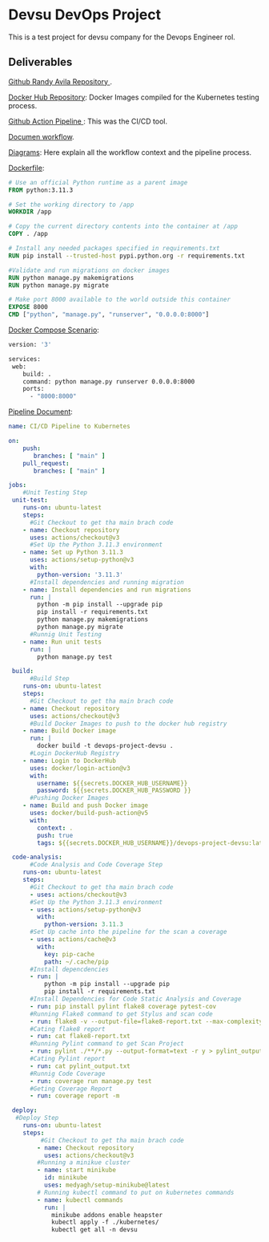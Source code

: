 # Devsu DevOps Project

This is a test project for devsu company for the Devops Engineer rol.

## Deliverables

[Github Randy Avila Repository ](https://github.com/Randyavila/devops-project).

[Docker Hub Repository](https://hub.docker.com/r/randyavs/devops-project-devsu/tags): Docker Images compiled for the Kubernetes testing process.

[Github Action Pipeline ]( https://github.com/Randyavila/devops-project/actions/workflows/deploy-3.yml ): This was the CI/CD tool.

[Documen workflow](https://docs.google.com/document/d/1z-mbMDBNpIacKjxjHEqAdQXSlA00p9RO6SJiSyEf9Dk/edit?usp=sharing).

[Diagrams](https://drive.google.com/file/d/1nSF8Nu5jr8GcM3E2w4aHfyRm4WjN6lGe/view?usp=share_link): Here explain all the workflow context and the pipeline process.


[Dockerfile](https://github.com/Randyavila/devops-project/blob/main/Dockerfile):

```dockerfile
# Use an official Python runtime as a parent image
FROM python:3.11.3

# Set the working directory to /app
WORKDIR /app

# Copy the current directory contents into the container at /app
COPY . /app

# Install any needed packages specified in requirements.txt
RUN pip install --trusted-host pypi.python.org -r requirements.txt

#Validate and run migrations on docker images
RUN python manage.py makemigrations
RUN python manage.py migrate

# Make port 8000 available to the world outside this container
EXPOSE 8000
CMD ["python", "manage.py", "runserver", "0.0.0.0:8000"]
```

[Docker Compose Scenario](https://github.com/Randyavila/devops-project/blob/main/docker-compose.yml):

```dockerfile
version: '3'

services:
 web:
    build: .
    command: python manage.py runserver 0.0.0.0:8000
    ports:
      - "8000:8000"
```

[Pipeline Document](https://github.com/Randyavila/devops-project/blob/main/.github/workflows/deploy-3.yml):

```yml
name: CI/CD Pipeline to Kubernetes

on:
    push:
       branches: [ "main" ]
    pull_request:
       branches: [ "main" ]

jobs:
    #Unit Testing Step
 unit-test:
    runs-on: ubuntu-latest
    steps:
      #Git Checkout to get tha main brach code
    - name: Checkout repository
      uses: actions/checkout@v3
      #Set Up the Python 3.11.3 environment
    - name: Set up Python 3.11.3
      uses: actions/setup-python@v3
      with:
        python-version: '3.11.3'
      #Install dependencies and running migration
    - name: Install dependencies and run migrations
      run: |
        python -m pip install --upgrade pip
        pip install -r requirements.txt
        python manage.py makemigrations
        python manage.py migrate
      #Runnig Unit Testing
    - name: Run unit tests
      run: |
        python manage.py test

 build:
      #Build Step
    runs-on: ubuntu-latest
    steps:
      #Git Checkout to get tha main brach code
    - name: Checkout repository
      uses: actions/checkout@v3
      #Build Docker Images to push to the docker hub registry
    - name: Build Docker image
      run: |
        docker build -t devops-project-devsu .
      #Login DockerHub Registry
    - name: Login to DockerHub
      uses: docker/login-action@v3
      with:
        username: ${{secrets.DOCKER_HUB_USERNAME}}
        password: ${{secrets.DOCKER_HUB_PASSWORD }}
      #Pushing Docker Images
    - name: Build and push Docker image
      uses: docker/build-push-action@v5
      with:
        context: .
        push: true
        tags: ${{secrets.DOCKER_HUB_USERNAME}}/devops-project-devsu:latest

 code-analysis:
      #Code Analysis and Code Coverage Step
    runs-on: ubuntu-latest
    steps:
      #Git Checkout to get tha main brach code
      - uses: actions/checkout@v3
      #Set Up the Python 3.11.3 environment
      - uses: actions/setup-python@v3
        with:
          python-version: 3.11.3
      #Set Up cache into the pipeline for the scan a coverage
      - uses: actions/cache@v3
        with:
          key: pip-cache
          path: ~/.cache/pip
      #Install depencdencies
      - run: |
          python -m pip install --upgrade pip
          pip install -r requirements.txt
      #Install Dependencies for Code Static Analysis and Coverage
      - run: pip install pylint flake8 coverage pytest-cov
      #Running Flake8 command to get Stylus and scan code
      - run: flake8 -v --output-file=flake8-report.txt --max-complexity=15 --max-line-length=127 --statistics  ./**/*.py
      #Cating flake8 report
      - run: cat flake8-report.txt
      #Running Pylint command to get Scan Project
      - run: pylint ./**/*.py --output-format=text -r y > pylint_output.txt || true
      #Cating Pylint report
      - run: cat pylint_output.txt
      #Runnig Code Coverage
      - run: coverage run manage.py test
      #Geting Coverage Report
      - run: coverage report -m

 deploy:
  #Deploy Step
    runs-on: ubuntu-latest
    steps:
         #Git Checkout to get tha main brach code
        - name: Checkout repository
          uses: actions/checkout@v3
        #Running a minikue cluster
        - name: start minikube
          id: minikube
          uses: medyagh/setup-minikube@latest
        # Running kubectl command to put on kubernetes commands
        - name: kubectl commands
          run: |
            minikube addons enable heapster
            kubectl apply -f ./kubernetes/
            kubectl get all -n devsu
```


